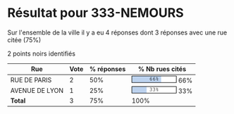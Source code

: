 # Résultat pour 333-NEMOURS

Sur l'ensemble de la ville il y a eu 4 réponses dont 3 réponses avec une rue citée (75%)

2 points noirs identifiés

| Rue | Vote | % réponses | % Nb rues cités|
|-----|------|------------|----------------|
| RUE DE PARIS | 2 | 50% | <img src="../../img/bar_66.gif" />&nbsp;66%|
| AVENUE DE LYON | 1 | 25% | <img src="../../img/bar_33.gif" />&nbsp;33%|
| **Total** | 3 | 75% | 100%|
